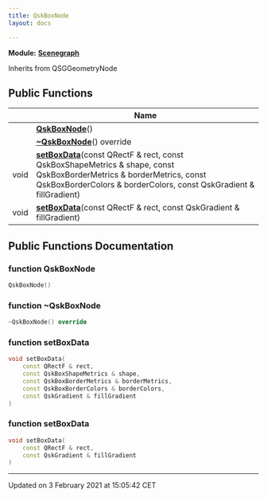 ```yaml
---
title: QskBoxNode
layout: docs

---
```



**Module:** **[Scenegraph](/docs/modules/group__Scenegraph/)**



Inherits from QSGGeometryNode

## Public Functions

|                | Name           |
| -------------- | -------------- |
| | **[QskBoxNode](/docs/classes/classQskBoxNode/#function-qskboxnode)**() |
| | **[~QskBoxNode](/docs/classes/classQskBoxNode/#function-~qskboxnode)**() override |
| void | **[setBoxData](/docs/classes/classQskBoxNode/#function-setboxdata)**(const QRectF & rect, const QskBoxShapeMetrics & shape, const QskBoxBorderMetrics & borderMetrics, const QskBoxBorderColors & borderColors, const QskGradient & fillGradient) |
| void | **[setBoxData](/docs/classes/classQskBoxNode/#function-setboxdata)**(const QRectF & rect, const QskGradient & fillGradient) |

## Public Functions Documentation

### function QskBoxNode

```cpp
QskBoxNode()
```


### function ~QskBoxNode

```cpp
~QskBoxNode() override
```


### function setBoxData

```cpp
void setBoxData(
    const QRectF & rect,
    const QskBoxShapeMetrics & shape,
    const QskBoxBorderMetrics & borderMetrics,
    const QskBoxBorderColors & borderColors,
    const QskGradient & fillGradient
)
```


### function setBoxData

```cpp
void setBoxData(
    const QRectF & rect,
    const QskGradient & fillGradient
)
```


-------------------------------

Updated on  3 February 2021 at 15:05:42 CET